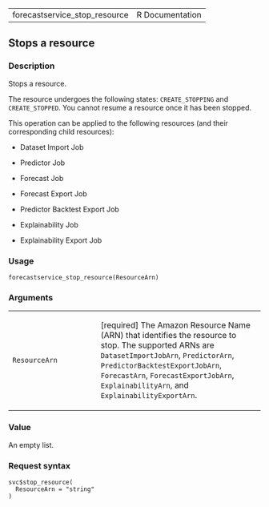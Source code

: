 <table style="width: 100%;">
<tbody>
<tr class="odd">
<td>forecastservice_stop_resource</td>
<td style="text-align: right;">R Documentation</td>
</tr>
</tbody>
</table>

## Stops a resource

### Description

Stops a resource.

The resource undergoes the following states: `CREATE_STOPPING` and
`CREATE_STOPPED`. You cannot resume a resource once it has been stopped.

This operation can be applied to the following resources (and their
corresponding child resources):

-   Dataset Import Job

-   Predictor Job

-   Forecast Job

-   Forecast Export Job

-   Predictor Backtest Export Job

-   Explainability Job

-   Explainability Export Job

### Usage

    forecastservice_stop_resource(ResourceArn)

### Arguments

<table>
<colgroup>
<col style="width: 35%" />
<col style="width: 65%" />
</colgroup>
<tbody>
<tr class="odd">
<td><code
id="forecastservice_stop_resource_:_ResourceArn">ResourceArn</code></td>
<td><p>[required] The Amazon Resource Name (ARN) that identifies the
resource to stop. The supported ARNs are
<code>DatasetImportJobArn</code>, <code>PredictorArn</code>,
<code>PredictorBacktestExportJobArn</code>, <code>ForecastArn</code>,
<code>ForecastExportJobArn</code>, <code>ExplainabilityArn</code>, and
<code>ExplainabilityExportArn</code>.</p></td>
</tr>
</tbody>
</table>

### Value

An empty list.

### Request syntax

    svc$stop_resource(
      ResourceArn = "string"
    )

